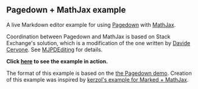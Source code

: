 ## Pagedown + MathJax example
A live Markdown editor example for using [Pagedown](https://code.google.com/p/pagedown/) with [MathJax](https://www.mathjax.org/).

Coordination between Pagedown and MathJax is based on Stack Exchange's solution, which is a modification of the one written by [Davide Cervone](http://stackoverflow.com/questions/11228558/let-pagedown-and-mathjax-work-together/21563171#comment17371250_11231030). See [MJPDEditing](MJPDEditing.js) for details.

**Click [here](https://szego.github.io/pagedown-mathjax-example/example.html) to see the example in action.**

The format of this example is based on the [the Pagedown demo](http://pagedown.googlecode.com/hg/demo/browser/demo.html). Creation of this example was inspired by [kerzol's example for Marked + MathJax](../../../../kerzol/markdown-mathjax).
